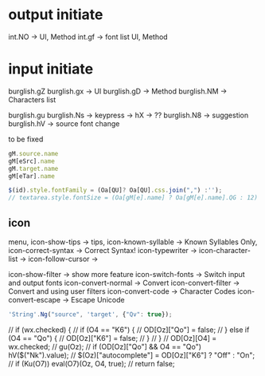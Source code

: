 output initiate
=================
int.NO -> UI, Method
int.gf -> font list UI, Method

input initiate
=================
burglish.gZ
burglish.gx -> UI
  burglish.gD -> Method
  burglish.NM -> Characters list

burglish.gu
burglish.Ns -> keypress
            -> hX -> ??
burglish.N8 -> suggestion
burglish.hV -> source font change

to be fixed

```javascript
gM.source.name
gM[eSrc].name
gM.target.name
gM[eTar].name
```

```javascript
$(id).style.fontFamily = (Oa[QU]? Oa[QU].css.join(",") :'');
// textarea.style.fontSize = (Oa[gM[e].name] ? Oa[gM[e].name].QG : 12) + 'pt';

```
icon
-----
menu,
icon-show-tips -> tips,
icon-known-syllable -> Known Syllables Only,
icon-correct-syntax -> Correct Syntax!
icon-typewriter ->
icon-character-list ->
icon-follow-cursor ->

icon-show-filter -> show more feature
icon-switch-fonts -> Switch input and output fonts
icon-convert-normal -> Convert
icon-convert-filter -> Convert and using user filters
icon-convert-code -> Character Codes
icon-convert-escape -> Escape Unicode

```javascript
'String'.Ng("source", 'target', {"Qv": true});
```


// if (wx.checked) {
//   if (O4 == "K6") {
//     OD[Oz]["Qo"] = false;
//   } else if (O4 == "Qo") {
//     OD[Oz]["K6"] = false;
//   }
// }
// OD[Oz][O4] = wx.checked;
// gu(Oz);
// if (OD[Oz]["Qo"] && O4 == "Qo") hV($("Nk").value);
// $(Oz)["autocomplete"] = OD[Oz]["K6"] ? "Off" : "On";
// if (Ku(O7)) eval(O7)(Oz, O4, true);
// return false;